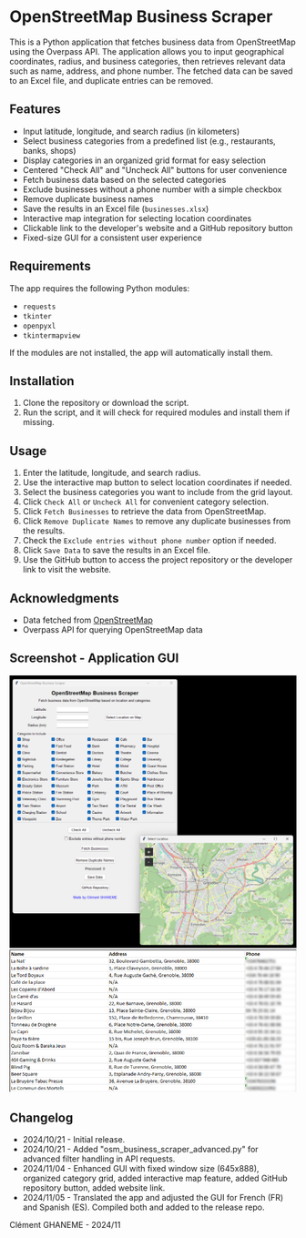 # OpenStreetMap Business Scraper

This is a Python application that fetches business data from OpenStreetMap using the Overpass API. The application allows you to input geographical coordinates, radius, and business categories, then retrieves relevant data such as name, address, and phone number. The fetched data can be saved to an Excel file, and duplicate entries can be removed.

## Features
- Input latitude, longitude, and search radius (in kilometers)
- Select business categories from a predefined list (e.g., restaurants, banks, shops)
- Display categories in an organized grid format for easy selection
- Centered "Check All" and "Uncheck All" buttons for user convenience
- Fetch business data based on the selected categories
- Exclude businesses without a phone number with a simple checkbox
- Remove duplicate business names
- Save the results in an Excel file (`businesses.xlsx`)
- Interactive map integration for selecting location coordinates
- Clickable link to the developer's website and a GitHub repository button
- Fixed-size GUI for a consistent user experience

## Requirements
The app requires the following Python modules:
- `requests`
- `tkinter`
- `openpyxl`
- `tkintermapview`

If the modules are not installed, the app will automatically install them.

## Installation
1. Clone the repository or download the script.
2. Run the script, and it will check for required modules and install them if missing.

## Usage
1. Enter the latitude, longitude, and search radius.
2. Use the interactive map button to select location coordinates if needed.
3. Select the business categories you want to include from the grid layout.
4. Click `Check All` or `Uncheck All` for convenient category selection.
5. Click `Fetch Businesses` to retrieve the data from OpenStreetMap.
6. Click `Remove Duplicate Names` to remove any duplicate businesses from the results.
7. Check the `Exclude entries without phone number` option if needed.
8. Click `Save Data` to save the results in an Excel file.
9. Use the GitHub button to access the project repository or the developer link to visit the website.

## Acknowledgments
- Data fetched from [OpenStreetMap](https://www.openstreetmap.org/)
- Overpass API for querying OpenStreetMap data

## Screenshot - Application GUI

![GUI](Screenshot_1.png)
![GUI](Screenshot_2.jpg)

## Changelog

- 2024/10/21 - Initial release.
- 2024/10/21 - Added "osm_business_scraper_advanced.py" for advanced filter handling in API requests.
- 2024/11/04 - Enhanced GUI with fixed window size (645x888), organized category grid, added interactive map feature, added GitHub repository button, added website link.
- 2024/11/05 - Translated the app and adjusted the GUI for French (FR) and Spanish (ES). Compiled both and added to the release repo.

Clément GHANEME - 2024/11
